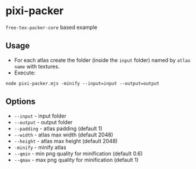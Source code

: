 # pixi-packer
`free-tex-packer-core` based example

## Usage
* For each atlas create the folder (inside the `input` folder) named by `atlas name` with textures.
* Execute:
```
node pixi-packer.mjs -minify --input=input --output=output
```

## Options
* `--input` - input folder
* `--output` - output folder
* `--padding` - atlas padding (default 1)
* `--width` - atlas max width (default 2048)
* `--height` - atlas max height (default 2048)
* `-minify` - minify atlas
* `--qmin` - min png quality for minification (default 0.6)
* `--qmax` - max png quality for minification (default 1)
